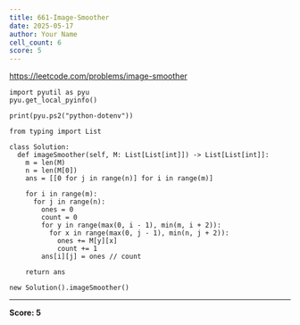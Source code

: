 ```yaml
---
title: 661-Image-Smoother
date: 2025-05-17
author: Your Name
cell_count: 6
score: 5
---
```


https://leetcode.com/problems/image-smoother


```
import pyutil as pyu
pyu.get_local_pyinfo()
```


```
print(pyu.ps2("python-dotenv"))
```


```
from typing import List
```


```
class Solution:
  def imageSmoother(self, M: List[List[int]]) -> List[List[int]]:
    m = len(M)
    n = len(M[0])
    ans = [[0 for j in range(n)] for i in range(m)]

    for i in range(m):
      for j in range(n):
        ones = 0
        count = 0
        for y in range(max(0, i - 1), min(m, i + 2)):
          for x in range(max(0, j - 1), min(n, j + 2)):
            ones += M[y][x]
            count += 1
        ans[i][j] = ones // count

    return ans
```


```
new Solution().imageSmoother()
```


---
**Score: 5**